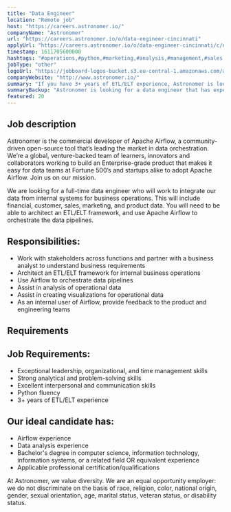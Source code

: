 ```yaml
---
title: "Data Engineer"
location: "Remote job"
host: "https://careers.astronomer.io/"
companyName: "Astronomer"
url: "https://careers.astronomer.io/o/data-engineer-cincinnati"
applyUrl: "https://careers.astronomer.io/o/data-engineer-cincinnati/c/new"
timestamp: 1611705600000
hashtags: "#operations,#python,#marketing,#analysis,#management,#sales,#office,#finance"
jobType: "other"
logoUrl: "https://jobboard-logos-bucket.s3.eu-central-1.amazonaws.com/astronomer"
companyWebsite: "http://www.astronomer.io/"
summary: "If you have 3+ years of ETL/ELT experience, Astronomer is looking for someone with your skillset."
summaryBackup: "Astronomer is looking for a data engineer that has experience in: #operations, #python, #marketing."
featured: 20
---
```


## Job description

Astronomer is the commercial developer of Apache Airflow, a community-driven open-source tool that’s leading the market in data orchestration. We’re a global, venture-backed team of learners, innovators and collaborators working to build an Enterprise-grade product that makes it easy for data teams at Fortune 500’s and startups alike to adopt Apache Airflow. Join us on our mission.

We are looking for a full-time data engineer who will work to integrate our data from internal systems for business operations. This will include financial, customer, sales, marketing, and product data. You will need to be able to architect an ETL/ELT framework, and use Apache Airflow to orchestrate the data pipelines.

## Responsibilities:

*   Work with stakeholders across functions and partner with a business analyst to understand business requirements
*   Architect an ETL/ELT framework for internal business operations
*   Use Airflow to orchestrate data pipelines
*   Assist in analysis of operational data
*   Assist in creating visualizations for operational data
*   As an internal user of Airflow, provide feedback to the product and engineering teams

## Requirements

## Job Requirements:

*   Exceptional leadership, organizational, and time management skills
*   Strong analytical and problem-solving skills
*   Excellent interpersonal and communication skills
*   Python fluency
*   3+ years of ETL/ELT experience

## Our ideal candidate has:

*   Airflow experience
*   Data analysis experience
*   Bachelor's degree in computer science, information technology, information systems, or a related field OR equivalent experience
*   Applicable professional certification/qualifications

At Astronomer, we value diversity. We are an equal opportunity employer: we do not discriminate on the basis of race, religion, color, national origin, gender, sexual orientation, age, marital status, veteran status, or disability status.
